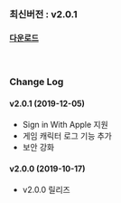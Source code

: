 ### 최신버전 : v2.0.1

#### [다운로드](https://xyuditqzezxs1008973.cdn.ntruss.com/sdk/GamepotSDKV2_IOS_1205.zip)

<br/>

### Change Log

#### v2.0.1 (2019-12-05)

- Sign in With Apple 지원
- 게임 캐릭터 로그 기능 추가
- 보안 강화

#### v2.0.0 (2019-10-17)

- v2.0.0 릴리즈
